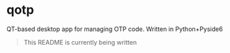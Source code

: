 # qotp
QT-based desktop app for managing OTP code. Written in Python+Pyside6


> This README is currently being written

